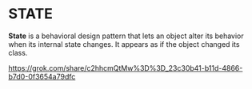 # STATE
**State** is a behavioral design pattern that lets an object alter its behavior when its internal state changes. It appears as if the object changed its class.

https://grok.com/share/c2hhcmQtMw%3D%3D_23c30b41-b11d-4866-b7d0-0f3654a79dfc